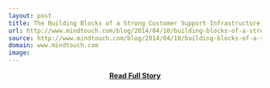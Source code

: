```yaml
---
layout: post
title: The Building Blocks of a Strong Customer Support Infrastructure
url: http://www.mindtouch.com/blog/2014/04/10/building-blocks-of-a-strong-customer-support-infrastructure/
source: http://www.mindtouch.com/blog/2014/04/10/building-blocks-of-a-strong-customer-support-infrastructure/
domain: www.mindtouch.com
image: 
---
```


<p></p>
<center><p><a href="http://www.mindtouch.com/blog/2014/04/10/building-blocks-of-a-strong-customer-support-infrastructure/" style='padding:25px; font-sze:18px; font-weight: bold;'>Read Full Story</a></p></center>
